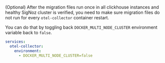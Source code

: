 (Optional) After the migration files run once in all clickhouse instances
and healthy SigNoz cluster is verified, you need to make sure migration
files do not run for every `otel-collector` container restart.

You can do that by toggling back `DOCKER_MULTI_NODE_CLUSTER` environment
variable back to `false`.

```yaml
services:  
  otel-collector:
    environment:
      - DOCKER_MULTI_NODE_CLUSTER=false
```
